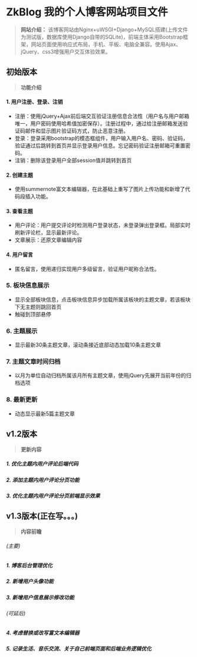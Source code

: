 # ZkBlog 我的个人博客网站项目文件
>**网站介绍：** 该博客网站由Nginx+uWSGI+Django+MySQL搭建(上传文件为测试版，数据库使用Django自带的SQLite)，前端主体采用Bootstrap框架，网站页面使用响应式布局，手机、平板、电脑全兼容。使用Ajax、jQuery、css3增强用户交互体验效果。
## 初始版本
>**功能介绍**
#### 1. 用户注册、登录、注销
* 注册：使用jQuery+Ajax前后端交互验证注册信息合法性（用户名与用户邮箱唯一，用户密码使用哈希值加密保存）。注册过程中，通过给注册邮箱发送验证码邮件和显示图片验证码方式，防止恶意注册。
* 登录：登录采用bootstrap的模态框组件，用户输入用户名、密码、验证码，验证通过后跳转到首页并显示登录用户信息。忘记密码验证注册邮箱可重置密码。
* 注销：删除该登录用户全部session值并跳转到首页
#### 2. 创建主题
* 使用summernote富文本编辑器，在此基础上重写了图片上传功能和新增了代码段插入功能。
#### 3. 查看主题
* 用户评论：用户提交评论时检测用户登录状态，未登录弹出登录框。局部实时刷新评论栏，显示最新评论。
* 文章展示：还原文章编辑内容
#### 4. 用户留言
* 匿名留言，使用递归实现用户多级留言，验证用户昵称合法性。
### 5. 板块信息展示
* 显示全部板块信息，点击板块信息异步加载所属该板块的主题文章，若该板块下无主题则跳回首页
* 触碰到顶部悬停
### 6. 主题展示
* 显示最新30条主题文章，滚动条接近底部动态加载10条主题文章
### 7. 主题文章时间归档
* 以月为单位自动归档所属该月所有主题文章，使用jQuery先展开当前年份的归档选项
### 8. 最新更新
* 动态显示最新5篇主题文章

## v1.2版本
>**更新内容**
##### 1. 优化主题内用户评论后端代码
##### 2. 添加主题内用户评论分页功能
##### 3. 优化主题内用户评论分页前端显示效果

## v1.3版本(正在写。。。)
>**内容前瞻**
###### (主要)
##### 1. 博客后台管理优化
##### 2. 新增用户头像功能
##### 3. 新增用户信息展示修改功能
###### (可延后)
##### 4. 考虑替换或改写富文本编辑器
##### 5. 记录生活、音乐交流、关于自己前端页面和后端业务逻辑优化
